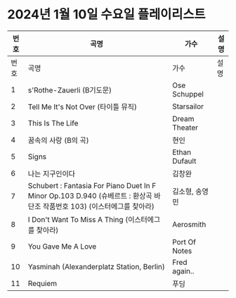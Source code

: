 # 2024년 1월 10일 수요일 플레이리스트

| 번호 | 곡명 | 가수 | 설명 |
|------|------|------|------|
| 번호 | 곡명 | 가수 | 설명 |
| 1 | s'Rothe-Zauerli (B기도문) | Ose Schuppel |  |
| 2 | Tell Me It's Not Over (타이틀 뮤직) | Starsailor |  |
| 3 | This Is The Life | Dream Theater |  |
| 4 | 꿈속의 사랑 (B의 곡) | 현인 |  |
| 5 | Signs | Ethan Dufault |  |
| 6 | 나는 지구인이다 | 김창완 |  |
| 7 | Schubert : Fantasia For Piano Duet In F Minor Op.103 D.940 (슈베르트 : 환상곡 바단조 작품번호 103) (이스터에그를 찾아라) | 김소형, 송영민 |  |
| 8 | I Don't Want To Miss A Thing (이스터에그를 찾아라) | Aerosmith |  |
| 9 | You Gave Me A Love | Port Of Notes |  |
| 10 | Yasminah (Alexanderplatz Station, Berlin) | Fred again.. |  |
| 11 | Requiem | 푸딩 |  |
